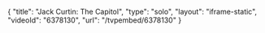 {
    "title": "Jack Curtin: The Capitol",
    "type": "solo",
    "layout": "iframe-static",
    "videoId": "6378130",
    "url": "\/tvpembed\/6378130"
}